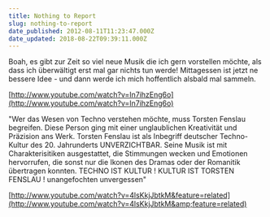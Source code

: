 ```yaml
---
title: Nothing to Report
slug: nothing-to-report
date_published: 2012-08-11T11:23:47.000Z
date_updated: 2018-08-22T09:39:11.000Z
---
```


Boah, es gibt zur Zeit so viel neue Musik die ich gern vorstellen möchte, als dass ich überwältigt erst mal gar nichts tun werde! Mittagessen ist jetzt ne bessere Idee - und dann werde ich mich hoffentlich alsbald mal sammeln.

[http://www.youtube.com/watch?v=In7ihzEng6o](http://www.youtube.com/watch?v=In7ihzEng6o)

"Wer das Wesen von Techno verstehen möchte, muss Torsten Fenslau begreifen. Diese Person ging mit einer unglaublichen Kreativität und Präzision ans Werk. Torsten Fenslau ist als Inbegriff deutscher Techno-Kultur﻿ des 20. Jahrunderts UNVERZICHTBAR. Seine Musik ist mit Charakterisitiken ausgestattet, die Stimmungen wecken und Emotionen hervorrufen, die sonst nur die Ikonen des Dramas oder der Romanitik übertragen konnten. TECHNO IST KULTUR ! KULTUR IST TORSTEN FENSLAU ! unangefochten unvergessen"

[http://www.youtube.com/watch?v=4lsKkjJbtkM&feature=related](http://www.youtube.com/watch?v=4lsKkjJbtkM&amp;feature=related)
